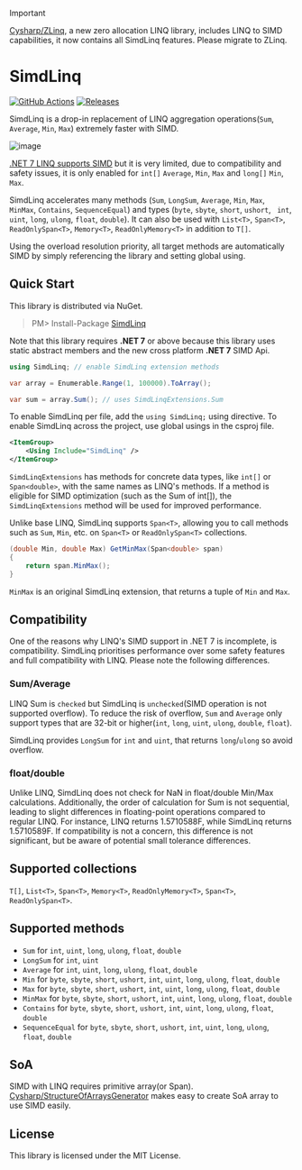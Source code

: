 > [!IMPORTANT]
> [Cysharp/ZLinq](https://github.com/Cysharp/ZLinq), a new zero allocation LINQ library, includes LINQ to SIMD capabilities, it now contains all SimdLinq features. Please migrate to ZLinq.

# SimdLinq
[![GitHub Actions](https://github.com/Cysharp/SimdLinq/workflows/Build-Debug/badge.svg)](https://github.com/Cysharp/SimdLinq/actions) [![Releases](https://img.shields.io/github/release/Cysharp/SimdLinq.svg)](https://github.com/Cysharp/SimdLinq/releases)

SimdLinq is a drop-in replacement of LINQ aggregation operations(`Sum`, `Average`, `Min`, `Max`) extremely faster with SIMD.

![image](https://user-images.githubusercontent.com/46207/215410106-b68d8567-5abf-4aa4-a050-a803b1913187.png)

[.NET 7 LINQ supports SIMD](https://devblogs.microsoft.com/dotnet/performance_improvements_in_net_7/#linq) but it is very limited, due to compatibility and safety issues, it is only enabled for `int[]` `Average`, `Min`, `Max` and `long[]` `Min`, `Max`.

SimdLinq accelerates many methods (`Sum`, `LongSum`, `Average`, `Min`, `Max`, `MinMax`, `Contains`, `SequenceEqual`) and types (`byte`, `sbyte`, `short`, `ushort`, ` int`, `uint`, `long`, `ulong`, `float`, `double`). It can also be used with `List<T>`, `Span<T>`, `ReadOnlySpan<T>`, `Memory<T>`, `ReadOnlyMemory<T>` in addition to `T[]`.

Using the overload resolution priority, all target methods are automatically SIMD by simply referencing the library and setting global using.

Quick Start
---
This library is distributed via NuGet.

> PM> Install-Package [SimdLinq](https://www.nuget.org/packages/SimdLinq)

Note that this library requires **.NET 7** or above because this library uses static abstract members and the new cross platform **.NET 7** SIMD Api.

```csharp
using SimdLinq; // enable SimdLinq extension methods

var array = Enumerable.Range(1, 100000).ToArray();

var sum = array.Sum(); // uses SimdLinqExtensions.Sum
```

To enable SimdLinq per file, add the `using SimdLinq;` using directive. To enable SimdLinq across the project, use global usings in the csproj file.

```xml
<ItemGroup>
    <Using Include="SimdLinq" />
</ItemGroup>
```

`SimdLinqExtensions` has methods for concrete data types, like `int[]` or `Span<double>`, with the same names as LINQ's methods. If a method is eligible for SIMD optimization (such as the Sum of int[]), the `SimdLinqExtensions` method will be used for improved performance.

Unlike base LINQ, SimdLinq supports `Span<T>`, allowing you to call methods such as `Sum`, `Min`, etc. on `Span<T>` or `ReadOnlySpan<T>` collections.

```csharp
(double Min, double Max) GetMinMax(Span<double> span)
{
    return span.MinMax();
}
```

`MinMax` is an original SimdLinq extension, that returns a tuple of `Min` and `Max`.

Compatibility
---
One of the reasons why LINQ's SIMD support in .NET 7 is incomplete, is compatibility. SimdLinq prioritises performance over some safety features and full compatibility with LINQ. Please note the following differences.

### Sum/Average

LINQ Sum is `checked` but SimdLinq is `unchecked`(SIMD operation is not supported overflow). To reduce the risk of overflow, `Sum` and `Average` only support types that are 32-bit or higher(`int`, `long`, `uint`, `ulong`, `double`, `float`).

SimdLinq provides `LongSum` for `int` and `uint`, that returns `long`/`ulong` so avoid overflow.

### float/double

Unlike LINQ, SimdLinq does not check for NaN in float/double Min/Max calculations. Additionally, the order of calculation for Sum is not sequential, leading to slight differences in floating-point operations compared to regular LINQ. For instance, LINQ returns 1.5710588F, while SimdLinq returns 1.5710589F. If compatibility is not a concern, this difference is not significant, but be aware of potential small tolerance differences.

Supported collections
---
`T[]`, `List<T>`, `Span<T>`, `Memory<T>`, `ReadOnlyMemory<T>`, `Span<T>`, `ReadOnlySpan<T>`.

Supported methods
---
* `Sum` for `int`, `uint`, `long`, `ulong`, `float`, `double`
* `LongSum` for `int`, `uint`
* `Average` for `int`, `uint`, `long`, `ulong`, `float`, `double`
* `Min` for `byte`, `sbyte`, `short`, `ushort`, `int`, `uint`, `long`, `ulong`, `float`, `double`
* `Max` for `byte`, `sbyte`, `short`, `ushort`, `int`, `uint`, `long`, `ulong`, `float`, `double`
* `MinMax` for `byte`, `sbyte`, `short`, `ushort`, `int`, `uint`, `long`, `ulong`, `float`, `double`
* `Contains` for `byte`, `sbyte`, `short`, `ushort`, `int`, `uint`, `long`, `ulong`, `float`, `double`
* `SequenceEqual` for `byte`, `sbyte`, `short`, `ushort`, `int`, `uint`, `long`, `ulong`, `float`, `double`

SoA
---
SIMD with LINQ requires primitive array(or Span). [Cysharp/StructureOfArraysGenerator](https://github.com/Cysharp/StructureOfArraysGenerator) makes easy to create SoA array to use SIMD easily.

License
---
This library is licensed under the MIT License.
